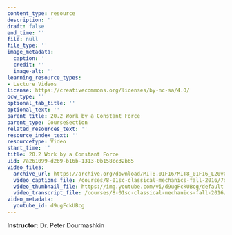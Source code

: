 ```yaml
---
content_type: resource
description: ''
draft: false
end_time: ''
file: null
file_type: ''
image_metadata:
  caption: ''
  credit: ''
  image-alt: ''
learning_resource_types:
- Lecture Videos
license: https://creativecommons.org/licenses/by-nc-sa/4.0/
ocw_type: ''
optional_tab_title: ''
optional_text: ''
parent_title: 20.2 Work by a Constant Force
parent_type: CourseSection
related_resources_text: ''
resource_index_text: ''
resourcetype: Video
start_time: ''
title: 20.2 Work by a Constant Force
uid: 7a261099-d269-b16b-1313-0b158cc32b65
video_files:
  archive_url: https://archive.org/download/MIT8.01F16/MIT8_01F16_L20v02_360p.mp4
  video_captions_file: /courses/8-01sc-classical-mechanics-fall-2016/7d731a34dfc05eb99946d4fa612599ff_d9ugFckUBcg.vtt
  video_thumbnail_file: https://img.youtube.com/vi/d9ugFckUBcg/default.jpg
  video_transcript_file: /courses/8-01sc-classical-mechanics-fall-2016/c3ce55058372dda6ff9938af0d012932_d9ugFckUBcg.pdf
video_metadata:
  youtube_id: d9ugFckUBcg
---
```

**Instructor:** Dr. Peter Dourmashkin